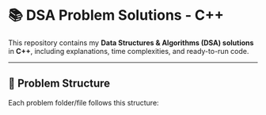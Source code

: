 # 📚 DSA Problem Solutions - C++

This repository contains my **Data Structures & Algorithms (DSA) solutions** in **C++**, including explanations, time complexities, and ready-to-run code.  

---

## 🔹 Problem Structure

Each problem folder/file follows this structure:

